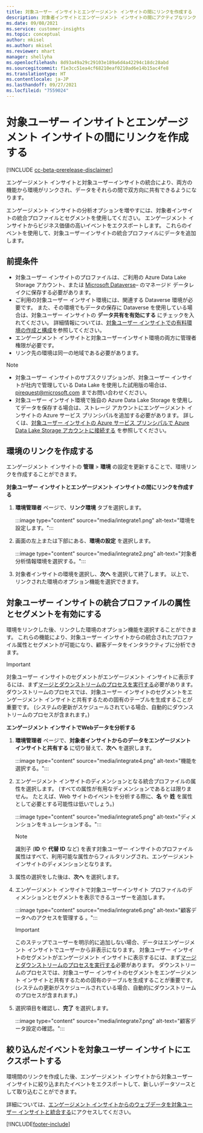 ```yaml
---
title: 対象ユーザー インサイトとエンゲージメント インサイトの間にリンクを作成する
description: 対象者インサイトとエンゲージメント インサイトの間にアクティブなリンクを作成して、データの双方向共有を可能にします。
ms.date: 09/08/2021
ms.service: customer-insights
ms.topic: conceptual
author: mkisel
ms.author: mkisel
ms.reviewer: mhart
manager: shellyha
ms.openlocfilehash: 8d93a49a29c29103e189a6d4a42294c18dc28abd
ms.sourcegitcommit: f1e3cc51ea4cf68210eaf0210ad6e14b15ac4fe8
ms.translationtype: HT
ms.contentlocale: ja-JP
ms.lasthandoff: 09/27/2021
ms.locfileid: "7559024"
---
```

# <a name="create-a-link-between-audience-insights-and-engagement-insights"></a>対象ユーザー インサイトとエンゲージメント インサイトの間にリンクを作成する

[!INCLUDE [cc-beta-prerelease-disclaimer](includes/cc-beta-prerelease-disclaimer.md)]

エンゲージメント インサイトと対象ユーザーインサイトの統合により、両方の機能から環境がリンクされ、データをそれらの間で双方向に共有できるようになります。

エンゲージメント インサイトの分析オプションを増やすには、対象者インサイトの統合プロファイルとセグメントを使用してください。 エンゲージメント インサイトからビジネス価値の高いイベントをエクスポートします。 これらのイベントを使用して、対象ユーザーインサイトの統合プロファイルにデータを追加します。

## <a name="prerequisites"></a>前提条件

- 対象ユーザー インサイトのプロファイルは、ご利用の Azure Data Lake Storage アカウント、または [Microsoft Dataverse](/powerapps/maker/data-platform/data-platform-intro.md)&ndash; のマネージド データレイクに保存する必要があります。 
- ご利用の対象ユーザー インサイト環境には、関連する Dataverse 環境が必要です。 また、その環境でもデータの保存に Dataverse を使用している場合は、対象ユーザー インサイトの **データ共有を有効にする** にチェックを入れてください。 詳細情報については、[対象ユーザー インサイトでの有料環境の作成と構成](../audience-insights/get-started-paid.md)を参照してください。
- エンゲージメント インサイトと対象ユーザーインサイト環境の両方に管理者権限が必要です。
- リンク先の環境は同一の地域である必要があります。

> [!NOTE]
> - 対象ユーザー インサイトのサブスクリプションが、対象ユーザー インサイトが社内で管理している Data Lake を使用した試用版の場合は、[pirequest@microsoft.com](mailto:pirequest@microsoft.com) までお問い合わせください。 
> - 対象ユーザー インサイト環境で独自の Azure Data Lake Storage を使用してデータを保存する場合は、ストレージ アカウントにエンゲージメント インサイトの Azure サービス プリンシパルを追加する必要があります。 詳しくは、[対象ユーザー インサイトの Azure サービス プリンシパルで Azure Data Lake Storage アカウントに接続する](../audience-insights/connect-service-principal.md) を参照してください。 


## <a name="create-an-environment-link"></a>環境のリンクを作成する

エンゲージメント インサイトの **管理** > **環境** の設定を更新することで、環境リンクを作成することができます。

**対象ユーザー インサイトとエンゲージメント インサイトの間にリンクを作成する**

1. **環境管理者** ページで、**リンク環境** タブを選択します。

    :::image type="content" source="media/integrate1.png" alt-text="環境を設定します。":::

1. 画面の左上または下部にある、**環境の設定** を選択します。

     :::image type="content" source="media/integrate2.png" alt-text="対象者分析情報環境を選択する。":::

1. 対象者インサイトの環境を選択し、**次へ** を選択して終了します。 以上で、リンクされた環境のオプション機能を選択できます。
 
## <a name="enable-audience-insights-unified-profiles-attributes-and-segments"></a>対象ユーザー インサイトの統合プロファイルの属性とセグメントを有効にする

環境をリンクした後、リンクした環境のオプション機能を選択することができます。 これらの機能により、対象ユーザー インサイトからの統合されたプロファイル属性とセグメントが可能になり、顧客データをインタラクティブに分析できます。

> [!IMPORTANT]
> 対象ユーザー インサイトのセグメントがエンゲージメント インサイトに表示するには、まず[マージとダウンストリームのプロセスを実行する](../audience-insights/merge-entities.md)必要があります。 ダウンストリームのプロセスでは、対象ユーザー インサイトのセグメントをエンゲージメント インサイトと共有するための固有のテーブルを生成することが重要です。 (システムの更新がスケジュールされている場合、自動的にダウンストリームのプロセスが含まれます。)

**エンゲージメント インサイトでWebデータを分析する**

1. **環境管理者** ページで、**対象者インサイトからのデータをエンゲージメント インサイトと共有する** に切り替えて、**次へ** を選択します。

    :::image type="content" source="media/integrate4.png" alt-text="機能を選択する。":::

1. エンゲージメント インサイトのディメンションとなる統合プロファイルの属性を選択します。 (すべての属性が有用なディメンションであるとは限りません。 たとえば、Web サイトのイベントを分析する際に、**名** や **姓** を属性として必要とする可能性は低いでしょう。)

    :::image type="content" source="media/integrate5.png" alt-text="ディメンションをキュレーションする。":::

   >[!NOTE]
   > 識別子 (**ID** や **代替 ID** など) を表す対象ユーザー インサイトのプロファイル属性はすべて、利用可能な属性からフィルタリングされ、エンゲージメント インサイトのディメンションとなります。

1. 属性の選択をした後は、**次へ** を選択します。
1. エンゲージメント インサイトで対象ユーザーインサイト プロファイルのディメンションとセグメントを表示できるユーザーを追加します。

    :::image type="content" source="media/integrate6.png" alt-text="顧客データへのアクセスを管理する 。":::

   > [!IMPORTANT]
   > このステップでユーザーを明示的に追加しない場合、データはエンゲージメント インサイトでユーザーから非表示になります。
   > 対象ユーザー インサイトのセグメントがエンゲージメント インサイトに表示するには、まず[マージとダウンストリームのプロセスを実行する](../audience-insights/merge-entities.md)必要があります。 ダウンストリームのプロセスでは、対象ユーザー インサイトのセグメントをエンゲージメント インサイトと共有するための固有のテーブルを生成することが重要です。 (システムの更新がスケジュールされている場合、自動的にダウンストリームのプロセスが含まれます。)

1. 選択項目を確認し、**完了** を選択します。

    :::image type="content" source="media/integrate7.png" alt-text="顧客データ設定の確認。":::

## <a name="export-refined-events-to-audience-insights"></a>絞り込んだイベントを対象ユーザー インサイトにエクスポートする

環境間のリンクを作成した後、エンゲージメント インサイトから対象ユーザー インサイトに絞り込まれたイベントをエクスポートして、新しいデータソースとして取り込むことができます。 

詳細については、[エンゲージメント インサイトからのウェブデータを対象ユーザー インサイトと統合する](../audience-insights/integrate-engagement-insights.md)にアクセスしてください。

<!--
## Share engagement insights refined events with audience insights

After you create a link between environments, a new option becomes available for you to share [refined events](refined-events.md) with audience insights.

Consider the following when creating refined events for audience insights: 

- Provide a meaningful name for the refined event. It will be used as an activity name in audience insights.
- Select at least the following properties to create an activity in audience insights: 
    - Signal.Action.Name indicates the activity details.
    - Signal.User.Id maps with the customer ID.
    - Signal.View.Uri is a web address as a basis for segments or measures.
    - Signal.Export.Id is a primary key for events.
    - Signal.Timestamp determines the date and time for the activity.

To share refined events:

1. From the engagement insights menu, select **Data** and then select the **Events** tab.
2. On the **Action** menu, select **Share as activity**.

    :::image type="content" source="media/integrate8.png" alt-text="Data shared events settings.":::

3. You can view and stop actively shared events on the **Export and Sharing** tab.
4. -- per Michael K, we need a mock here (Mukesh needs to update to reflect what happens in AUI once a user shares a refined event (i.e. no longer AUI, data wrangler needs to go discover data in the storage, the shared event is available as a DS and entity, correct?)

### Attach refined events shared as activities to unified profiles in audience insights

You can bring customer web activity data from engagement insights into audience insights. In addition to transactional, demographic, or behavioral data, you can view activities on the web in unified customer profiles. You can then use these profiles to get insights such as segments, measures, and predictions for audience activation.

Follow the steps in [data unification](../audience-insights/data-unification.md) to map, match, and merge website authentication information to unified profiles in audience insights.

You can also share refined events that are now available in audience insights, identified as data sources and entities. 

Next, you can relate event data from engagement insights as unified activities in customer profiles.

### Relate refined event data as an activity of a customer profile

After unifying the data, you can configure the activity for the customer profile. For more information, go to [Customer activities](../audience-insights/activities.md).

:::image type="content" source="media/web-event-activity.png" alt-text="Activities page with expanded Edit activity pane.":::

Next, configure the new activity by using mapping elements: 

- **Primary Key**: Signal.Export.Id, a unique ID that is available for every event record in engagement insights. This property is automatically generated.

- **Timestamp**: Signal.Timestamp in the event property.

- **Event**: Signal.Name, the event name that you want to track.

- **Web address**: Signal.View.Uri that refers to the URI of the page that created the event.

- **Details**: Signal.Action.Name to represent the information to associate with the event. The selected property in this case indicates that the event is for email promotion.

- **Activity type**: In this example, we choose the existing activity type WebLog. This selection is a useful filter option to run prediction models or create segments based on this activity type.

- **Set up relationship**: This important setting ties the activity to existing customer profiles. **Signal.User.Id** is the identifier configured in the SDK to be collected. It relates to the user ID in other data sources that are configured in audience insights. 

This example configures the relationship between Signal.User.Id and RetailCustomers:CustomerRetailId, which is the primary key that was identified in the map step of the data unification process.

After processing the activities, you can review customer records and open a customer card to see activities from engagement insights in the timeline. 

> [!TIP]
> To find a customer ID that has an engagement insights activity, go to **Entities** and preview the data for the UnifiedActivity entity. **ActivityTypeDisplay = WebLog** contains the engagement insights activity configured in the preceding example. Copy the customer ID for one of those records and search<!--note from editor: Edit okay? I couldn't quite follow this.-- > for that ID on the **Customers** page.

--> 

[!INCLUDE[footer-include](../includes/footer-banner.md)]

